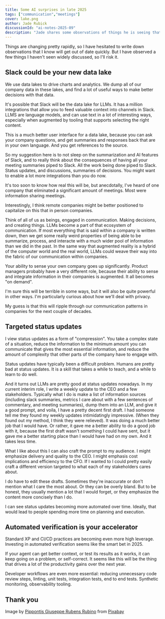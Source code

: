 ```yaml
---
title: Some AI surprises in late 2025
tags: ["communication","meetings"]
cover: lake.png
author: Jade Rubick
discussionId: "ai-notes-2025-09"
description: "Jade shares some observations of things he is seeing that seem unusual or aren't being talked about"
---
```


Things are changing pretty rapidly, so I have hesitated to write down observations that I know will get out of date quickly. But I have observed a few things I haven't seen widely discussed, so I'll risk it.

<re-img src="lake.png"></re-img>

## Slack could be your new data lake

We use data lakes to drive charts and analytics. We dump all of our company data in these lakes, and find a lot of useful ways to make better decisions with that data.

It's possible that Slack will be the data lake for LLMs. It has a million integrations that allow you to feed valuable context into channels in Slack. LLMS are language models, and can use text in a lot of interesting ways, especially when augmented by tooling that supports selecting the right content.

This is a much better user interface for a data lake, because you can ask your company questions, and get summaries and responses back that are in your own language. And you get references to the source.

So my suggestion here is to not sleep on the summarization and AI features of Slack, and to really think about the consequences of having all your meeting summaries piped to Slack. All the work being done piped to Slack. Status updates, and discussions, summaries of decisions. You might want to enable a lot more integrations than you do now.

It's too soon to know how real this will be, but anecdotally, I've heard of one company that eliminated a significant amount of meetings. Most were information sharing meetings.

Interestingly, I think remote companies might be better positioned to capitalize on this that in person companies.

Think of all of us as beings, engaged in communication. Making decisions, and creating things. LLMs become a part of that ecosystem of communication. If most everything that is said within a company is written down, then we get some really weird properties of being able to be summarize, process, and interacte with a much wider pool of information than we did in the past. In the same way that augmented reality is a hybrid of the computer world and the real world, LLMs could weave their way into the fabric of our communication within companies.

Your ability to sense your own company goes up significantly. Product managers probably have a very different role, because their ability to sense and integrate information in their companies is augmented. It all becomes "on demand". 

I'm sure this will be terrible in some ways, but it will also be quite powerful in other ways. I'm particularly curious about how we'll deal with privacy.

My guess is that this will ripple through our communication patterns in companies for the next couple of decades.

## Targeted status updates

I view status updates as a form of "compression". You take a complex state of a situation, reduce the information to the minimum amount you can communicate that gives the most essential information, and reduce the amount of complexity that other parts of the company have to engage with.

Status updates have typically been a difficult problem. Humans are pretty bad at status updates. It is a skill that takes a while to teach, and a while to learn to do well.

And it turns out LLMs are pretty good at status updates nowadays. In my current interim role, I write a weekly update to the CEO and a few stakeholders. Typically what I do is make a list of information sources (including slack summaries, metrics I care about with a few sentences of commentary, and meeting summaries), dump them into an LLM, and give it a good prompt, and voila, I have a pretty decent first draft. I had someone tell me they found my weekly updates intimidatingly impressive. (When they found out my method, I think they were relieved). It was doing a much better job that I would have. Or rather, it gave me a better ability to do a good job with it, because the first draft wasn't something I could have sent, but it gave me a better starting place than I would have had on my own. And it takes less time.

What I like about this I can also craft the prompt to my audience. I might emphasize delivery and quality to the CEO. I might emphasis cost implications and efficiency to the CFO. If I wanted to I could pretty easily craft a different version targeted to what each of my stakeholders cares about.

I do have to edit these drafts. Sometimes they're inaccurate or don't mention what I care the most about. Or they can be overly bland. But to be honest, they usually mention a lot that I would forget, or they emphasize the content more concisely than I do. 

I can see status updates becoming more automated over time. Ideally, that would lead to people spending more time on planning and execution.

## Automated verification is your accelerator

Standard XP and CI/CD practices are becoming even more high leverage. Investing in automated verification seems like the smart bet in 2025.

If your agent can get better context, or test its results as it works, it can keep going on a problem, or self-correct. It seems like this will be the thing that drives a lot of the productivity gains over the next year.

Developer workflows are even more essential: reducing unnecessary code review steps, linting, unit tests, integration tests, end to end tests. Synthetic monitoring, observability tooling.

## Thank you

Image by <a href="https://pixabay.com/users/rubinogiuseppebiancavilla-30701207/?utm_source=link-attribution&utm_medium=referral&utm_campaign=image&utm_content=8533675">Pippontis Giuseppe Rubens Rubino</a> from <a href="https://pixabay.com//?utm_source=link-attribution&utm_medium=referral&utm_campaign=image&utm_content=8533675">Pixabay</a>
